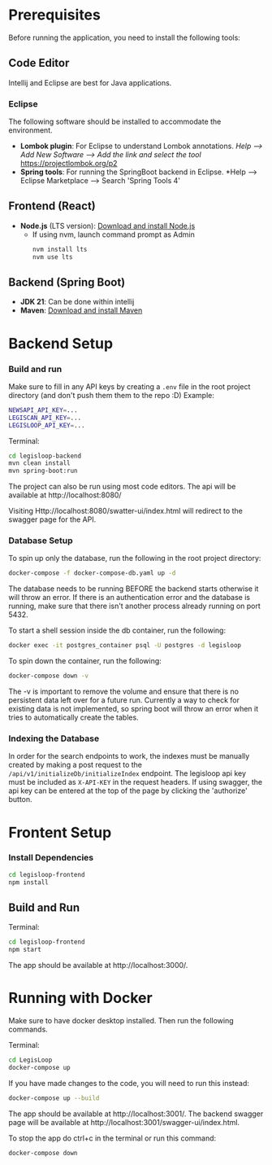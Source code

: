 # Prerequisites

Before running the application, you need to install the following tools:

## Code Editor
Intellij and Eclipse are best for Java applications.

### Eclipse
The following software should be installed to accommodate the environment.
- **Lombok plugin**: For Eclipse to understand Lombok annotations. *Help --> Add New Software --> Add the link and select the tool* https://projectlombok.org/p2
- **Spring tools**: For running the SpringBoot backend in Eclipse. *Help --> Eclipse Marketplace --> Search 'Spring Tools 4'

## Frontend (React)
- **Node.js** (LTS version): [Download and install Node.js](https://nodejs.org/)
  - If using nvm, launch command prompt as Admin
    ```bash
    nvm install lts
    nvm use lts
    ```
## Backend (Spring Boot)
- **JDK 21**: Can be done within intellij
- **Maven**: [Download and install Maven](https://maven.apache.org/install.html)

# Backend Setup
### Build and run 
Make sure to fill in any API keys by creating a `.env` file in the root project directory (and don't push them them to the repo :D)
Example:
```bash
NEWSAPI_API_KEY=...
LEGISCAN_API_KEY=...
LEGISLOOP_API_KEY=...
```

Terminal: 
```bash
cd legisloop-backend
mvn clean install
mvn spring-boot:run
```
The project can also be run using most code editors. The api will be available at http://localhost:8080/

Visiting Http://localhost:8080/swatter-ui/index.html will redirect to the swagger page for the API.

### Database Setup
To spin up only the database, run the following in the root project directory: 
```bash
docker-compose -f docker-compose-db.yaml up -d
```
The database needs to be running BEFORE the backend starts otherwise it will throw an error. If there is an authentication error and the database is running, make sure that there isn't another process already running on port 5432. 

To start a shell session inside the db container, run the following: 
```bash
docker exec -it postgres_container psql -U postgres -d legisloop
```

To spin down the container, run the following: 
```bash
docker-compose down -v
```
The -v is important to remove the volume and ensure that there is no persistent data left over for a future run. Currently a way to check for existing data is not implemented, so spring boot will throw an error when it tries to automatically create the tables.

### Indexing the Database 
In order for the search endpoints to work, the indexes must be manually created by making a post request to the `/api/v1/initializeDb/initializeIndex` endpoint. The legisloop api key must be included as `X-API-KEY` in the request headers. If using swagger, the api key can be entered at the top of the page by clicking the 'authorize' button. 

# Frontent Setup 
### Install Dependencies
```bash
cd legisloop-frontend
npm install
```
## Build and Run
Terminal: 
```bash
cd legisloop-frontend
npm start
```

The app should be available at http://localhost:3000/.

# Running with Docker 

Make sure to have docker desktop installed. Then run the following commands. 

Terminal: 
```bash
cd LegisLoop
docker-compose up
```

If you have made changes to the code, you will need to run this instead: 
```bash
docker-compose up --build 
```
The app should be available at http://localhost:3001/.
The backend swagger page will be available at http://localhost:3001/swagger-ui/index.html.

To stop the app do ctrl+c in the terminal or run this command: 
```bash
docker-compose down
```

